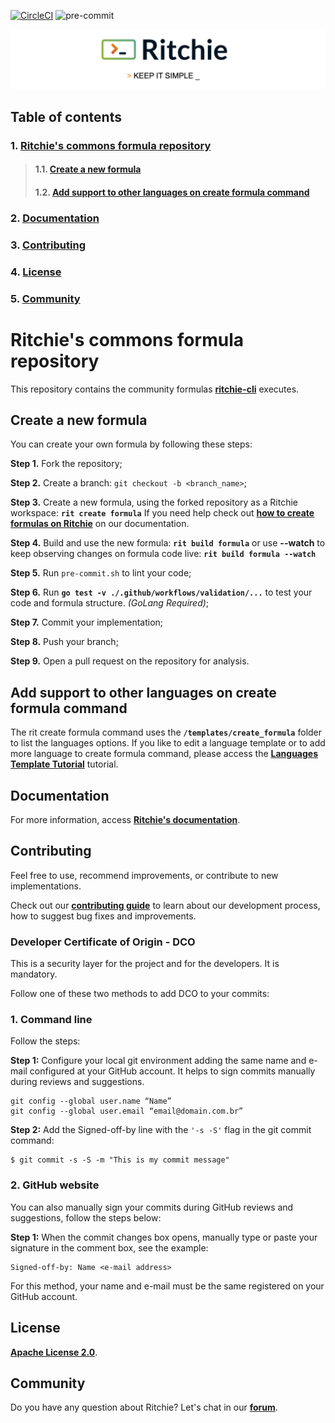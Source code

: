 <!-- markdownlint-disable MD041 MD033 MD013-->
[![CircleCI](https://circleci.com/gh/ZupIT/ritchie-formulas/tree/ritchie-2.0.0.svg?style=shield)](https://circleci.com/gh/ZupIT/ritchie-formulas)
![pre-commit](https://img.shields.io/badge/pre--commit-enabled-brightgreen?logo=pre-commit&logoColor=white)

<img class="special-img-class" src="/docs/img/ritchie-banner.png" />

## **Table of contents**

### 1. [**Ritchie's commons formula repository**](#ritchie's-commons-formula-repository)
> #### 1.1. [**Create a new formula**](#create-a-new-formula)
> #### 1.2. [**Add support to other languages on create formula command**](#add-support-to-other-languages-on-create-formula-command)
### 2. [**Documentation**](#documentation)
### 3. [**Contributing**](#contributing)
### 4. [**License**](#license)
### 5. [**Community**](#community)

# **Ritchie's commons formula repository**
This repository contains the community formulas [**ritchie-cli**](https://github.com/ZupIT/ritchie-cli) executes.

## **Create a new formula**
You can create your own formula by following these steps:

**Step 1.** Fork the repository;

**Step 2.** Create a branch: `git checkout -b <branch_name>`;

**Step 3.** Create a new formula, using the forked repository as a Ritchie
workspace: **`rit create formula`**
If you need help check out [**how to create formulas on Ritchie**](https://docs.ritchiecli.io/getting-started/creating-formulas) on our documentation.

**Step 4.** Build and use the new formula: **`rit build formula`** or use **--watch** to keep observing changes on formula code live: **`rit build formula --watch`**

**Step 5.** Run `pre-commit.sh` to lint your code;

**Step 6.** Run **`go test -v ./.github/workflows/validation/...`** to test your code and formula structure. _(GoLang Required)_;

**Step 7.** Commit your implementation;

**Step 8.** Push your branch;

**Step 9.** Open a pull request on the repository for analysis.

## **Add support to other languages on create formula command**
The rit create formula command uses the **`/templates/create_formula`** folder to list the languages options. If you like to edit a language template or to add more language to create formula command, please access the [**Languages Template Tutorial**](https://github.com/ZupIT/ritchie-formulas/tree/master/templates/create_formula) tutorial.

## **Documentation**
For more information, access [**Ritchie's documentation**](https://docs.ritchiecli.io).

## **Contributing**
Feel free to use, recommend improvements, or contribute to new implementations.

Check out our [**contributing guide**](https://github.com/ZupIT/ritchie-cli/blob/master/CONTRIBUTING.md) to learn about our development process, how to suggest bug fixes and improvements.

### **Developer Certificate of Origin - DCO**
This is a security layer for the project and for the developers. It is mandatory.
 
Follow one of these two methods to add DCO to your commits:
 
### **1. Command line**
Follow the steps: 

**Step 1:** Configure your local git environment adding the same name and e-mail configured at your GitHub account. It helps to sign commits manually during reviews and suggestions.

 ```
git config --global user.name “Name”
git config --global user.email “email@domain.com.br”
```
**Step 2:** Add the Signed-off-by line with the `'-s -S'` flag in the git commit command:

```
$ git commit -s -S -m "This is my commit message"
```

### **2. GitHub website**
You can also manually sign your commits during GitHub reviews and suggestions, follow the steps below: 

**Step 1:** When the commit changes box opens, manually type or paste your signature in the comment box, see the example:

```
Signed-off-by: Name <e-mail address>
```
For this method, your name and e-mail must be the same registered on your GitHub account.

## **License**
[**Apache License 2.0**](https://github.com/ZupIT/ritchie-formulas/blob/main/LICENSE).

## **Community**
Do you have any question about Ritchie? Let's chat in our [**forum**](https://forum.zup.com.br/).

